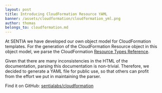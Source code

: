 ```yaml
---
layout: post
title: Introducing CloudFormation Resource YAML
banner: /assets/cloudformation/cloudformation_yml.png
author: thomas
belongs_to: cloudformation.md
---
```

At SENTIA we have developed our own object model for CloudFormation templates.
For the generation of the CloudFormation Resource object in this object model,
we parse the CloudFormation [Resource Types Reference].

Given that there are many inconsistencies in the HTML of the documentation,
parsing this documentation is non-trivial. Therefore, we decided to generate
a YAML file for public use, so that others can profit from the effort we put in
maintaining the parser.

Find it on GitHub:
[sentialabs/cloudformation](https://github.com/sentialabs/cloudformation)

[Resource Types Reference]: http://docs.aws.amazon.com/AWSCloudFormation/latest/UserGuide/aws-template-resource-type-ref.html